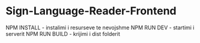 # Sign-Language-Reader-Frontend

NPM INSTALL - instalimi i resurseve te nevojshme
NPM RUN DEV - startimi i serverit
NPM RUN BUILD - krijimi i dist folderit
